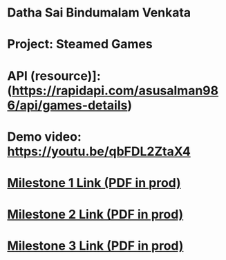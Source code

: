 # Datha Sai Bindumalam Venkata
# Project: Steamed Games
# API (resource)]: (https://rapidapi.com/asusalman986/api/games-details)

# Demo video: https://youtu.be/qbFDL2ZtaX4

# [Milestone 1 Link (PDF in prod)](https://github.com/Dathster/db624-it202-007/blob/prod/Homework%20PDFs/db624_it202-module-6-milestone-1-2024_IT202-007-F2024.pdf)
# [Milestone 2 Link (PDF in prod)](https://github.com/Dathster/db624-it202-007/blob/prod/Homework%20PDFs/db624_it202-api-project-milestone-2-2024-m24_IT202-007-F2024.pdf)
# [Milestone 3 Link (PDF in prod)](https://github.com/Dathster/db624-it202-007/blob/prod/Homework%20PDFs/db624_it202-api-project-milestone-3-2024-m24_IT202-007-F2024.pdf)
